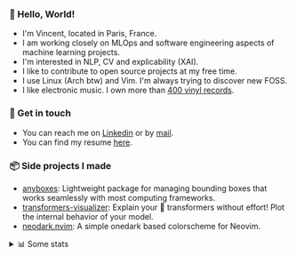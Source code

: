 ### 👋 Hello, World!

- I'm Vincent, located in Paris, France.
- I am working closely on MLOps and software engineering aspects of machine learning projects.
- I'm interested in NLP, CV and explicability (XAI).
- I like to contribute to open source projects at my free time.
- I use Linux (Arch btw) and Vim. I'm always trying to discover new FOSS.
- I like electronic music. I own more than [400 vinyl records](https://www.discogs.com/user/Voigt_Kampff/collection).

### 🔗 Get in touch

- You can reach me on [Linkedin](https://www.linkedin.com/in/vincent-duchauffour-3a9641155/) or by [mail](mailto:vincent.duchauffour@proton.me).
- You can find my resume [here](https://raw.githubusercontent.com/VDuchauffour/resume/main/resume.pdf).

### 📦 Side projects I made

- [anyboxes](https://github.com/VDuchauffour/anyboxes): Lightweight package for managing bounding boxes that works seamlessly with most computing frameworks.
- [transformers-visualizer](https://github.com/VDuchauffour/transformers-visualizer): Explain your 🤗 transformers without effort! Plot the internal behavior of your model. 
- [neodark.nvim](https://github.com/VDuchauffour/neodark.nvim): A simple onedark based colorscheme for Neovim.

<details><summary>📊 Some stats</summary>  
  
<p align="center">
  <img alt="VDuchauffour's github stats" src="https://github-readme-stats.vercel.app/api?username=VDuchauffour&include_all_commits=true&show_icons=true&theme=react"/>
  <br />
  <img alt="VDuchauffour's streak stats" src="https://streak-stats.demolab.com?user=VDuchauffour&theme=react"/>
  <br />
  <img alt="VDuchauffour's language stats" src="https://github-readme-stats.vercel.app/api/top-langs/?username=VDuchauffour&count_private=true&include_all_commits=true&show_icons=true&layout=compact&theme=react"/>
  <!--   <br />
  <img alt="VDuchauffour's Wakatime stats" src="https://github-readme-stats.vercel.app/api/wakatime?username=VDuchauffour&theme=react"/> -->
</p>

#### 🧭 Wakatime stats
<!--START_SECTION:waka-->
![Code Time](http://img.shields.io/badge/Code%20Time-873%20hrs%2016%20mins-blue)

![Lines of code](https://img.shields.io/badge/From%20Hello%20World%20I%27ve%20Written-1.2%20million%20lines%20of%20code-blue)

**🐱 My GitHub Data** 

> 📦 978.4 kB Used in GitHub's Storage 
 > 
> 🏆 1,670 Contributions in the Year 2023
 > 
> 🚫 Not Opted to Hire
 > 
> 📜 9 Public Repositories 
 > 
> 🔑 1 Private Repositories 
 > 
**I'm a Night 🦉** 

```text
🌞 Morning                34 commits          █░░░░░░░░░░░░░░░░░░░░░░░░   05.55 % 
🌆 Daytime                202 commits         ████████░░░░░░░░░░░░░░░░░   32.95 % 
🌃 Evening                238 commits         ██████████░░░░░░░░░░░░░░░   38.83 % 
🌙 Night                  139 commits         ██████░░░░░░░░░░░░░░░░░░░   22.68 % 
```
📅 **I'm Most Productive on Wednesday** 

```text
Monday                   118 commits         █████░░░░░░░░░░░░░░░░░░░░   19.25 % 
Tuesday                  66 commits          ███░░░░░░░░░░░░░░░░░░░░░░   10.77 % 
Wednesday                149 commits         ██████░░░░░░░░░░░░░░░░░░░   24.31 % 
Thursday                 108 commits         ████░░░░░░░░░░░░░░░░░░░░░   17.62 % 
Friday                   65 commits          ███░░░░░░░░░░░░░░░░░░░░░░   10.60 % 
Saturday                 25 commits          █░░░░░░░░░░░░░░░░░░░░░░░░   04.08 % 
Sunday                   82 commits          ███░░░░░░░░░░░░░░░░░░░░░░   13.38 % 
```


📊 **This Week I Spent My Time On** 

```text
💬 Programming Languages: 
Python                   24 hrs 29 mins      ██████████████░░░░░░░░░░░   54.14 % 
C++                      8 hrs               ████░░░░░░░░░░░░░░░░░░░░░   17.70 % 
XML                      4 hrs 19 mins       ██░░░░░░░░░░░░░░░░░░░░░░░   09.56 % 
Markdown                 1 hr 24 mins        █░░░░░░░░░░░░░░░░░░░░░░░░   03.12 % 
YAML                     1 hr 17 mins        █░░░░░░░░░░░░░░░░░░░░░░░░   02.85 % 
```


 Last Updated on 04/09/2023 00:33:57 UTC
<!--END_SECTION:waka-->
</details>
